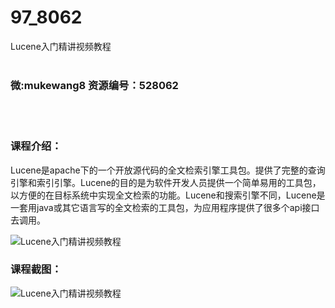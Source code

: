 # 97_8062
Lucene入门精讲视频教程
<br/></br>
<h3>微:mukewang8 资源编号：528062</h3>
<br/></br>
<h3>课程介绍：</h3>
<p><a title="查看与 Lucene 相关的文章" target="_blank">Lucene</a>是apache下的一个开放源代码的全文检索引擎工具包。提供了完整的查询引擎和索引引擎。Lucene的目的是为软件开发人员提供一个简单易用的工具包，以方便的在目标系统中实现全文检索的功能。Lucene和搜索引擎不同，Lucene是一套用java或其它语言写的全文检索的工具包，为应用程序提供了很多个api接口去调用。</p>
<p><img src="https://www.ko996.com/wp-content/uploads/img/2019/10/2-50-300x169.png" alt="Lucene入门精讲视频教程"></p>
<h3>课程截图：</h3>
<p><img src="https://www.ko996.com/wp-content/uploads/img/2019/10/1-107.png" alt="Lucene入门精讲视频教程"></p>
